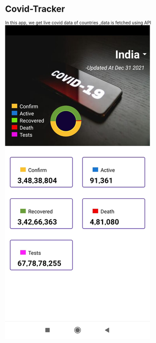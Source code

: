 # Covid-Tracker
In this app, we get live covid data of countries ,data is fetched using API
![Alt text](https://github.com/shreyash2628/Covid-Tracker/blob/master/app/src/main/res/drawable/covid_tracker_ss.jpeg?raw=true "Title")

